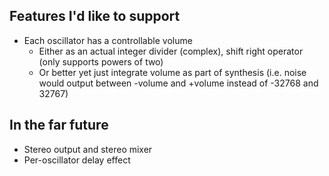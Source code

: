 ## Features I'd like to support
- Each oscillator has a controllable volume
    - Either as an actual integer divider (complex), shift right operator (only supports powers of two)
    - Or better yet just integrate volume as part of synthesis (i.e. noise would output between -volume and +volume
    instead of -32768 and 32767)

## In the far future
- Stereo output and stereo mixer
- Per-oscillator delay effect
